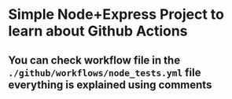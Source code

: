 # Simple Node+Express Project to learn about Github Actions

## You can check workflow file in the `./github/workflows/node_tests.yml` file everything is explained using comments

